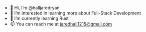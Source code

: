 - 👋 Hi, I’m @halljaredryan
- 👀 I’m interested in learning more about Full-Stack Development
- 🌱 I’m currently learning Rust
- 📫 You can reach me at jaredhall1215@gmail.com


